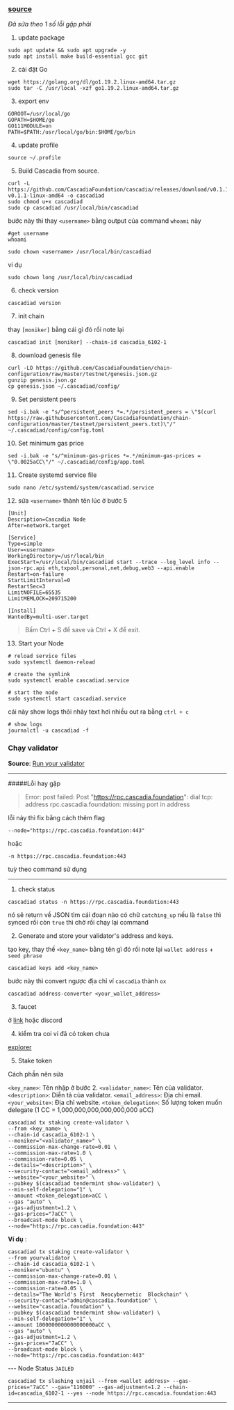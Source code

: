 ### [source](https://cascadia.gitbook.io/gitbook/validators/install-your-node)

_Đã sửa theo 1 số lỗi gặp phải_

1. update package

```shell
sudo apt update && sudo apt upgrade -y
sudo apt install make build-essential gcc git
```

2. cài đặt Go

```shell
wget https://golang.org/dl/go1.19.2.linux-amd64.tar.gz
sudo tar -C /usr/local -xzf go1.19.2.linux-amd64.tar.gz
```

3. export env

```shell
GOROOT=/usr/local/go
GOPATH=$HOME/go
GO111MODULE=on
PATH=$PATH:/usr/local/go/bin:$HOME/go/bin
```

4. update profile

```shell
source ~/.profile
```

5. Build Cascadia from source.

```shell
curl -L https://github.com/CascadiaFoundation/cascadia/releases/download/v0.1.1/cascadiad-v0.1.1-linux-amd64 -o cascadiad
sudo chmod u+x cascadiad
sudo cp cascadiad /usr/local/bin/cascadiad
```

bước này thì thay `<username>` bằng output của command `whoami` này

```shell
#get username
whoami
```

```shell
sudo chown <username> /usr/local/bin/cascadiad
```

ví dụ

```shell
sudo chown long /usr/local/bin/cascadiad
```

6. check version

```shell
cascadiad version
```

7. init chain

thay `[moniker]` bằng cái gì đó rồi note lại

```shell
cascadiad init [moniker] --chain-id cascadia_6102-1
```

8. download genesis file

```shell
curl -LO https://github.com/CascadiaFoundation/chain-configuration/raw/master/testnet/genesis.json.gz
gunzip genesis.json.gz
cp genesis.json ~/.cascadiad/config/
```

9. Set persistent peers

```shell
sed -i.bak -e "s/^persistent_peers *=.*/persistent_peers = \"$(curl  https://raw.githubusercontent.com/CascadiaFoundation/chain-configuration/master/testnet/persistent_peers.txt)\"/" ~/.cascadiad/config/config.toml
```

10. Set minimum gas price

```shell
sed -i.bak -e "s/^minimum-gas-prices *=.*/minimum-gas-prices = \"0.0025aCC\"/" ~/.cascadiad/config/app.toml
```

11. Create systemd service file

```shell
sudo nano /etc/systemd/system/cascadiad.service
```

12. sửa `<username>` thành tên lúc ở bước 5

```shell
[Unit]
Description=Cascadia Node
After=network.target

[Service]
Type=simple
User=<username>
WorkingDirectory=/usr/local/bin
ExecStart=/usr/local/bin/cascadiad start --trace --log_level info --json-rpc.api eth,txpool,personal,net,debug,web3 --api.enable
Restart=on-failure
StartLimitInterval=0
RestartSec=3
LimitNOFILE=65535
LimitMEMLOCK=209715200

[Install]
WantedBy=multi-user.target
```

> Bấm Ctrl + S để save và Ctrl + X để exit.

13. Start your Node

```shell
# reload service files
sudo systemctl daemon-reload

# create the symlink
sudo systemctl enable cascadiad.service

# start the node
sudo systemctl start cascadiad.service
```

cái này show logs thôi nhảy text hơi nhiều out ra bằng `ctrl + c`

```shell
# show logs
journalctl -u cascadiad -f
```

### Chạy validator

**Source**: [Run your validator](https://cascadia.gitbook.io/gitbook/validators/run-your-validator)

---

#####Lỗi hay gặp

> Error: post failed: Post "https://rpc.cascadia.foundation": dial tcp: address rpc.cascadia.foundation: missing port in address

lỗi này thì fix bằng cách thêm flag

```shell
--node="https://rpc.cascadia.foundation:443"
```

hoặc

```shell
-n https://rpc.cascadia.foundation:443
```

tuỳ theo command sử dụng

---

1. check status

```shell
cascadiad status -n https://rpc.cascadia.foundation:443
```

nó sẽ return về JSON tìm cái đoạn nào có chữ `catching_up` nếu là `false` thì synced rồi còn `true` thì chờ rồi chạy lại command

2. Generate and store your validator's address and keys.

tạo key, thay thế `<key_name>` bằng tên gì đó rồi note lại `wallet address` + `seed phrase`

```shell
cascadiad keys add <key_name>
```

bước này thì convert ngược địa chỉ ví `cascadia` thành `ox`

```shell
cascadiad address-converter <your_wallet_address>
```

3. faucet

ở [link](https://www.cascadia.foundation/faucet)
hoặc discord

4. kiểm tra coi ví đã có token chưa

[explorer](https://explorer.cascadia.foundation/)

5. Stake token

Cách phần nên sửa

`<key_name>`: Tên nhập ở bước 2.
`<validator_name>`: Tên của validator.
`<description>`: Diễn tả của validator.
`<email_address>`: Địa chỉ email.
`<your_website>`: Địa chỉ website.
`<token_delegation>`: Số lượng token muốn delegate (1 CC = 1,000,000,000,000,000,000 aCC)

```shell
cascadiad tx staking create-validator \
--from <key_name> \
--chain-id cascadia_6102-1 \
--moniker="<validator_name>" \
--commission-max-change-rate=0.01 \
--commission-max-rate=1.0 \
--commission-rate=0.05 \
--details="<description>" \
--security-contact="<email_address>" \
--website="<your_website>" \
--pubkey $(cascadiad tendermint show-validator) \
--min-self-delegation="1" \
--amount <token_delegation>aCC \
--gas "auto" \
--gas-adjustment=1.2 \
--gas-prices="7aCC" \
--broadcast-mode block \
--node="https://rpc.cascadia.foundation:443"
```

**Ví dụ** :

```
cascadiad tx staking create-validator \
--from yourvalidator \
--chain-id cascadia_6102-1 \
--moniker="ubuntu" \
--commission-max-change-rate=0.01 \
--commission-max-rate=1.0 \
--commission-rate=0.05 \
--details="The World's First  Neocybernetic  Blockchain" \
--security-contact="admin@cascadia.foundation" \
--website="cascadia.foundation" \
--pubkey $(cascadiad tendermint show-validator) \
--min-self-delegation="1" \
--amount 1000000000000000000aCC \
--gas "auto" \
--gas-adjustment=1.2 \
--gas-prices="7aCC" \
--broadcast-mode block \
--node="https://rpc.cascadia.foundation:443"
```


--- Node Status  `JAILED`

```shell
cascadiad tx slashing unjail --from <wallet address> --gas-prices="7aCC" --gas="116000" --gas-adjustment=1.2 --chain-id=cascadia_6102-1 --yes --node https://rpc.cascadia.foundation:443
```

---
